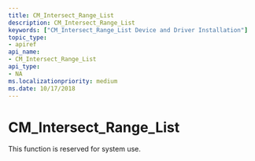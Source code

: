 ```yaml
---
title: CM_Intersect_Range_List
description: CM_Intersect_Range_List
keywords: ["CM_Intersect_Range_List Device and Driver Installation"]
topic_type:
- apiref
api_name:
- CM_Intersect_Range_List
api_type:
- NA
ms.localizationpriority: medium
ms.date: 10/17/2018
---
```


# CM_Intersect_Range_List

This function is reserved for system use.
